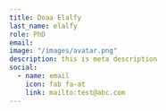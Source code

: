 ```yaml
---
title: Doaa Elalfy
last_name: elalfy
role: PhD
email: 
image: "/images/avatar.png"
description: this is meta description
social:
  - name: email
    icon: fab fa-at
    link: mailto:test@abc.com
---
```

